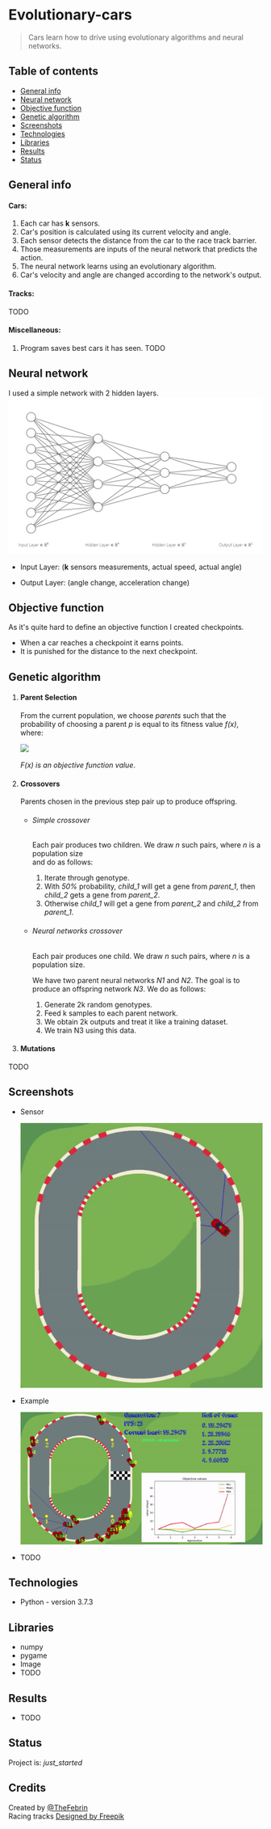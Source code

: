 # Evolutionary-cars
> Cars learn how to drive using evolutionary algorithms and neural networks.

## Table of contents
* [General info](#general-info)
* [Neural network](#neural-network)
* [Objective function](#objective-function)
* [Genetic algorithm](#genetic-algorithm)
* [Screenshots](#screenshots)
* [Technologies](#technologies)
* [Libraries](#libraries)
* [Results](#results)
* [Status](#status)

## General info

#### Cars:
1. Each car has **k** sensors.
2. Car's position is calculated using its current velocity and angle.
3. Each sensor detects the distance from the car to the race track barrier.
3. Those measurements are inputs of the neural network that predicts the action.
4. The neural network learns using an evolutionary algorithm.
5. Car's velocity and angle are changed according to the network's output.

#### Tracks:
TODO

#### Miscellaneous:
1. Program saves best cars it has seen.
TODO


## Neural network
I used a simple network with 2 hidden layers.
![Network](/images/network.jpg)

* Input Layer:
	(**k** sensors measurements, actual speed, actual angle)

* Output Layer:
	(angle change, acceleration change)

## Objective function
As it's quite hard to define an objective function I created checkpoints.

* When a car reaches a checkpoint it earns points.
* It is punished for the distance to the next checkpoint.


## Genetic algorithm
1. <h4>Parent Selection</h4>

	From the current population, we choose *parents* such that the probability of choosing a parent *p* is equal to its fitness value *f(x)*, where:

	 <img src="https://render.githubusercontent.com/render/math?math=f(x_i) = \frac{F(x_i) - F_{min}}{\sum_{j=1}^{n}(F(x_j)-F_{min})}">

	 *F(x) is an objective function value*.

2. <h4>Crossovers</h4>

	Parents chosen in the previous step pair up to produce offspring.

	* <h6>Simple crossover</h6>

		Each pair produces two children.
		We draw *n* such pairs, where *n* is a population size <br> and do as follows:

		1. Iterate through genotype.
		2. With *50%* probability, *child_1* will get a gene from *parent_1*, then *child_2* gets a gene from *parent_2*.
		3. Otherwise *child_1* will get a gene from *parent_2* and *child_2* from *parent_1*.

	* <h6>Neural networks crossover</h6>

		Each pair produces one child.
		We draw *n* such pairs, where *n* is a population size.

		We have two parent neural networks *N1* and *N2*. The goal is to produce an offspring network *N3*.
		We do as follows:
		1. Generate 2k random genotypes.
		2. Feed k samples to each parent network.
		3. We obtain 2k outputs and treat it like a training dataset.
		3. We train N3 using this data.


3. <h4>Mutations</h4>

TODO


## Screenshots
* Sensor

	![GIF](/videos/scanners.gif)

* Example

	![GIF](/videos/v1.gif)

* TODO

## Technologies
* Python - version 3.7.3

## Libraries
* numpy
* pygame
* Image
* TODO

## Results
* TODO

## Status
Project is: _just_started_

## Credits
Created by [@TheFebrin](https://github.com/TheFebrin) <br>
Racing tracks <a href="http://www.freepik.com">Designed by Freepik</a>
